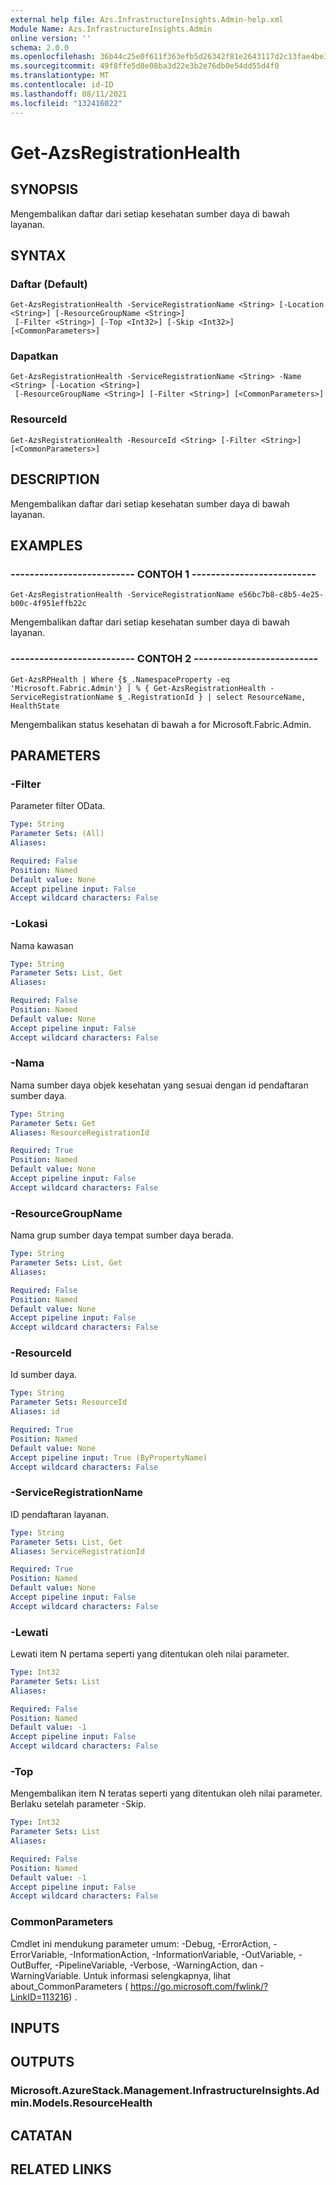 ```yaml
---
external help file: Azs.InfrastructureInsights.Admin-help.xml
Module Name: Azs.InfrastructureInsights.Admin
online version: ''
schema: 2.0.0
ms.openlocfilehash: 36b44c25e0f611f363efb5d26342f81e2643117d2c13fae4be3cd25373ff655a
ms.sourcegitcommit: 49f8ffe5d8e08ba3d22e3b2e76db0e54dd55d4f0
ms.translationtype: MT
ms.contentlocale: id-ID
ms.lasthandoff: 08/11/2021
ms.locfileid: "132416022"
---
```

# Get-AzsRegistrationHealth

## SYNOPSIS
Mengembalikan daftar dari setiap kesehatan sumber daya di bawah layanan.

## SYNTAX

### Daftar (Default)
```
Get-AzsRegistrationHealth -ServiceRegistrationName <String> [-Location <String>] [-ResourceGroupName <String>]
 [-Filter <String>] [-Top <Int32>] [-Skip <Int32>] [<CommonParameters>]
```

### Dapatkan
```
Get-AzsRegistrationHealth -ServiceRegistrationName <String> -Name <String> [-Location <String>]
 [-ResourceGroupName <String>] [-Filter <String>] [<CommonParameters>]
```

### ResourceId
```
Get-AzsRegistrationHealth -ResourceId <String> [-Filter <String>] [<CommonParameters>]
```

## DESCRIPTION
Mengembalikan daftar dari setiap kesehatan sumber daya di bawah layanan.

## EXAMPLES

### -------------------------- CONTOH 1 --------------------------
```
Get-AzsRegistrationHealth -ServiceRegistrationName e56bc7b8-c8b5-4e25-b00c-4f951effb22c
```

Mengembalikan daftar dari setiap kesehatan sumber daya di bawah layanan.

### -------------------------- CONTOH 2 --------------------------
```
Get-AzsRPHealth | Where {$_.NamespaceProperty -eq 'Microsoft.Fabric.Admin'} | % { Get-AzsRegistrationHealth -ServiceRegistrationName $_.RegistrationId } | select ResourceName, HealthState
```

Mengembalikan status kesehatan di bawah a for Microsoft.Fabric.Admin.

## PARAMETERS

### -Filter
Parameter filter OData.

```yaml
Type: String
Parameter Sets: (All)
Aliases: 

Required: False
Position: Named
Default value: None
Accept pipeline input: False
Accept wildcard characters: False
```

### -Lokasi
Nama kawasan

```yaml
Type: String
Parameter Sets: List, Get
Aliases: 

Required: False
Position: Named
Default value: None
Accept pipeline input: False
Accept wildcard characters: False
```

### -Nama
Nama sumber daya objek kesehatan yang sesuai dengan id pendaftaran sumber daya.

```yaml
Type: String
Parameter Sets: Get
Aliases: ResourceRegistrationId

Required: True
Position: Named
Default value: None
Accept pipeline input: False
Accept wildcard characters: False
```

### -ResourceGroupName
Nama grup sumber daya tempat sumber daya berada.

```yaml
Type: String
Parameter Sets: List, Get
Aliases: 

Required: False
Position: Named
Default value: None
Accept pipeline input: False
Accept wildcard characters: False
```

### -ResourceId
Id sumber daya.

```yaml
Type: String
Parameter Sets: ResourceId
Aliases: id

Required: True
Position: Named
Default value: None
Accept pipeline input: True (ByPropertyName)
Accept wildcard characters: False
```

### -ServiceRegistrationName
ID pendaftaran layanan.

```yaml
Type: String
Parameter Sets: List, Get
Aliases: ServiceRegistrationId

Required: True
Position: Named
Default value: None
Accept pipeline input: False
Accept wildcard characters: False
```

### -Lewati
Lewati item N pertama seperti yang ditentukan oleh nilai parameter.

```yaml
Type: Int32
Parameter Sets: List
Aliases: 

Required: False
Position: Named
Default value: -1
Accept pipeline input: False
Accept wildcard characters: False
```

### -Top
Mengembalikan item N teratas seperti yang ditentukan oleh nilai parameter.
Berlaku setelah parameter -Skip.

```yaml
Type: Int32
Parameter Sets: List
Aliases: 

Required: False
Position: Named
Default value: -1
Accept pipeline input: False
Accept wildcard characters: False
```

### CommonParameters
Cmdlet ini mendukung parameter umum: -Debug, -ErrorAction, -ErrorVariable, -InformationAction, -InformationVariable, -OutVariable, -OutBuffer, -PipelineVariable, -Verbose, -WarningAction, dan -WarningVariable. Untuk informasi selengkapnya, lihat about_CommonParameters ( https://go.microsoft.com/fwlink/?LinkID=113216) .

## INPUTS

## OUTPUTS

### Microsoft.AzureStack.Management.InfrastructureInsights.Admin.Models.ResourceHealth

## CATATAN

## RELATED LINKS

